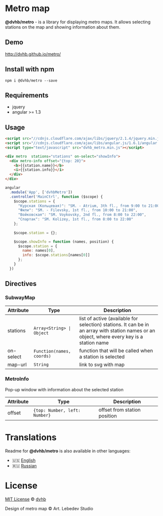 # Metro map

**@dvhb/metro** - is a library for displaying metro maps. It allows selecting stations on the map and showing information about them.

## Demo
http://dvhb.github.io/metro/

## Install with npm

```
npm i @dvhb/metro --save
```

## Requirements

- jquery
- angular >= 1.3

## Usage

```html
<script src="//cdnjs.cloudflare.com/ajax/libs/jquery/2.1.4/jquery.min.js"></script>
<script src="//cdnjs.cloudflare.com/ajax/libs/angular.js/1.6.1/angular.min.js"></script>
<script type="text/javascript" src="dvhb_metro.min.js"></script>
```

```html
<div metro  stations="stations" on-select="showInfo">
  <div metro-info offset="{top: 20}">
    <b>{{station.name}}</b>
    <i>{{station.info}}</i>
  </div>
</div>
```

```js
angular
  .module('App', ['dvhbMetro'])
  .controller('MainCtrl', function ($scope) {
    $scope.stations = {
      "Курская (Кольцевая)": "SM. - Atrium, 3th fl., from 9:00 to 21:00",
      "Фили": "SM. - Filevsky, 1st fl., from 10:00 to 21:00",
      "Войковская": "SM. Voykovsky, 2nd fl., from 8:00 to 22:00",
      "Спартак": "SM. Kolizey, 1st fl., from 8:00 to 22:00"
    };
  
    $scope.station = {};

    $scope.showInfo = function (names, position) {
      $scope.station = {
        name: names[0], 
        info: $scope.stations[names[0]]
      };
    }
  })
```

## Directives

### SubwayMap


Attribute | Type | Description 
---------|-----|---------
stations | `Array<String> \| Object` | list of active (available for selection) stations. It can be in an array with station names or an object, where every key is a station name
on-select | `Function(names, coords)` | function that will be called when a station is selected 
map-url | `String` | link to svg with map

### MetroInfo

Pop-up window with information about the selected station

Attribute | Type | Description
---------|-----|-----------
offset|`{top: Number, left: Number}`| offset from station position


# Translations

Readme for **@dvhb/metro** is also available in other languages:

* :us: [English](./README.MD)
* :ru: [Russian](./README-RU.MD)



# License

[MIT License](./LICENSE) © [dvhb](http://dvhb.ru/)

Design of metro map © Art. Lebedev Studio
